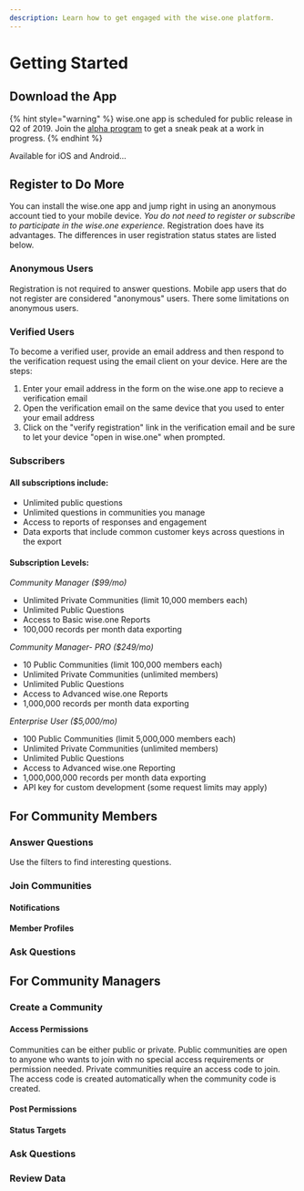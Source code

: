 ```yaml
---
description: Learn how to get engaged with the wise.one platform.
---
```


# Getting Started

## Download the App

{% hint style="warning" %}
wise.one app is scheduled for public release in Q2 of 2019. Join the [alpha program](https://www.wise.one/alpha) to get a sneak peak at a work in progress.
{% endhint %}

Available for iOS and Android...

## Register to Do More

You can install the wise.one app and jump right in using an anonymous account tied to your mobile device. _You do not need to register or subscribe to participate in the wise.one experience._ Registration does have its advantages. The differences in user registration status states are listed below. 

### Anonymous Users

Registration is not required to answer questions. Mobile app users that do not register are considered "anonymous" users. There some limitations on anonymous users.

### Verified Users

To become a verified user, provide an email address and then respond to the verification request using the email client on your device. Here are the steps:

1. Enter your email address in the form on the wise.one app to recieve a verification email
2. Open the verification email on the same device that you used to enter your email address
3. Click on the "verify registration" link in the verification email and be sure to let your device "open in wise.one" when prompted.

### Subscribers

#### All subscriptions include:

* Unlimited public questions
* Unlimited questions in communities you manage
* Access to reports of responses and engagement
* Data exports that include common customer keys across questions in the export

#### Subscription Levels:

_Community Manager \($99/mo\)_

* Unlimited Private Communities \(limit 10,000 members each\)
* Unlimited Public Questions
* Access to Basic wise.one Reports
* 100,000 records per month data exporting

_Community Manager- PRO \($249/mo\)_

* 10 Public Communities \(limit 100,000 members each\) 
* Unlimited Private Communities \(unlimited members\) 
* Unlimited Public Questions
* Access to Advanced wise.one Reports
* 1,000,000 records per month data exporting

_Enterprise User \($5,000/mo\)_

* 100 Public Communities \(limit 5,000,000 members each\)
* Unlimited Private Communities \(unlimited members\)
* Unlimited Public Questions
* Access to Advanced wise.one Reporting
* 1,000,000,000 records per month data exporting
* API key for custom development \(some request limits may apply\)



## For Community Members

### Answer Questions

Use the filters to find interesting questions.

### Join Communities

#### Notifications

#### Member Profiles

### Ask Questions

## For Community Managers

### Create a Community

#### Access Permissions

Communities can be either public or private. Public communities are open to anyone who wants to join with no special access requirements or permission needed. Private communities require an access code to join. The access code is created automatically when the community code is created. 

#### Post Permissions

#### Status Targets

### Ask Questions

### Review Data

